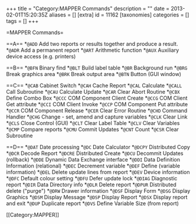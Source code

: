 +++
title = "Category:MAPPER Commands"
description = ""
date = 2013-02-01T15:20:35Z
aliases = []
[extra]
id = 11162
[taxonomies]
categories = []
tags = []
+++

=MAPPER Commands=

==A==
*<code MAPPER>@ADD</code>
Add two reports or results together and produce a result.
*<code MAPPER>@ADR</code>
Add a permanent report
*<code MAPPER>@ART</code>
Arithmetic function
*<code MAPPER>@AUX</code>
Auxiliary device access (e.g. printers)

==B==
*<code MAPPER>@BFN</code>
Binary find
*<code MAPPER>@BLT</code>
Build label table
*<code MAPPER>@BR</code>
Background run
*<code MAPPER>@BRG</code>
Break graphics area
*<code MAPPER>@BRK</code>
Break output area
*<code MAPPER>@BTN</code>
Button (GUI window)

==C==
*<code MAPPER>@CAB</code>
Cabinet Switch
*<code MAPPER>@CAH</code>
Cache Report
*<code MAPPER>@CAL</code>
Calculate 
*<code MAPPER>@CALL</code>
Call Subroutine 
*<code MAPPER>@CAU</code>
Calculate Update
*<code MAPPER>@CAR</code>
Clear Abort Routine
*<code MAPPER>@CBX</code>
Define Combo Box 
*<code MAPPER>@CCC</code>
COM Component Client Create
*<code MAPPER>@CCG</code>
COM Client Get attribute
*<code MAPPER>@CCI</code>
COM Client Invoke
*<code MAPPER>@CCP</code>
COM Component Put attribute
*<code MAPPER>@CCR</code>
COM Component Release
*<code MAPPER>@CER</code>
Clear Error Routine 
*<code MAPPER>@CHD</code>
Command Handler
*<code MAPPER>@CHG</code>
Change - set, amend and capture variables
*<code MAPPER>@CLK</code>
Clear Link
*<code MAPPER>@CLS</code>
Close Control (GUI)
*<code MAPPER>@CLT</code>
Clear Label Table
*<code MAPPER>@CLV</code>
Clear Variables
*<code MAPPER>@CMP</code>
Compare reports
*<code MAPPER>@CMU</code>
Commit Updates
*<code MAPPER>@CNT</code>
Count 
*<code MAPPER>@CSR</code>
Clear Subroutine

==D==
*<code MAPPER>@DAT</code>
Date processing
*<code MAPPER>@DC</code>
Date Calculator
*<code MAPPER>@DCPY</code>
Distributed Copy
*<code MAPPER>@DCR</code>
Decode Report
*<code MAPPER>@DCRE</code>
Distributed Create
*<code MAPPER>@DCU</code>
Decommit Updates (rollback)
*<code MAPPER>@DDE</code>
Dynamic Data Exchange interface
*<code MAPPER>@DDI</code>
Data Definition Information (relational)
*<code MAPPER>@DEC</code>
Decrement variable
*<code MAPPER>@DEF</code>
Define (variable information)
*<code MAPPER>@DEL</code>
Delete update lines from report
*<code MAPPER>@DEV</code>
Device information
*<code MAPPER>@DFC</code>
Default colour setting
*<code MAPPER>@DFU</code>
Defer update lock
*<code MAPPER>@DIAG</code>
Diagnostic report
*<code MAPPER>@DIR</code>
Data Directory info
*<code MAPPER>@DLR</code>
Delete report
*<code MAPPER>@DPUR</code>
Distributed delete ("purge")
*<code MAPPER>@DRW</code>
Drawer information
*<code MAPPER>@DSF</code>
Display Form 
*<code MAPPER>@DSG</code>
Display Graphics
*<code MAPPER>@DSM</code>
Display Message
*<code MAPPER>@DSP</code>
Display Report
*<code MAPPER>@DSX</code>
Display report and exit
*<code MAPPER>@DUP</code>
Duplicate report
*<code MAPPER>@DVS</code>
Define Variable Size (from report)

























 


[[Category:MAPPER]]
